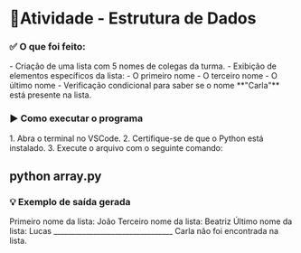 <h1>🐍Atividade - Estrutura de Dados</h1>

<h3>✅ O que foi feito:</h3>
- Criação de uma lista com 5 nomes de colegas da turma.
- Exibição de elementos específicos da lista:
  - O primeiro nome
  - O terceiro nome
  - O último nome
- Verificação condicional para saber se o nome **"Carla"** está presente na lista.

<h3>▶️ Como executar o programa</h3>
1. Abra o terminal no VSCode.
2. Certifique-se de que o Python está instalado.
3. Execute o arquivo com o seguinte comando:

## python array.py

<h3>💡 Exemplo de saída gerada</h3>
Primeiro nome da lista: João
Terceiro nome da lista: Beatriz
Último nome da lista: Lucas
_________________________________
Carla não foi encontrada na lista.

